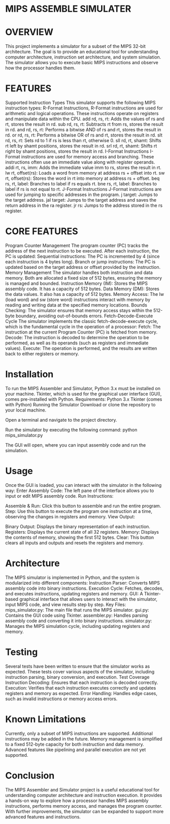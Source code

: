 # MIPS ASSEMBLE SIMULATER #

# OVERVIEW
This project implements a simulator for a subset of the MIPS 32-bit architecture. The goal is to provide an educational tool for understanding computer architecture, instruction set architecture, and system simulation. The simulator allows you to execute basic MIPS instructions and observe how the processor handles them.

# FEATURES
Supported Instruction Types
This simulator supports the following MIPS instruction types:
R-Format Instructions,
R-Format instructions are used for arithmetic and logical operations. These instructions operate on registers and manipulate data within the CPU.
add rd, rs, rt: Adds the values of rs and rt, stores the result in rd.
sub rd, rs, rt: Subtracts rt from rs, stores the result in rd.
and rd, rs, rt: Performs a bitwise AND of rs and rt, stores the result in rd.
or rd, rs, rt: Performs a bitwise OR of rs and rt, stores the result in rd.
slt rd, rs, rt: Sets rd to 1 if rs is less than rt, otherwise 0.
sll rd, rt, shamt: Shifts rt left by shamt positions, stores the result in rd.
srl rd, rt, shamt: Shifts rt right by shamt positions, stores the result in rd.
I-Format Instructions
I-Format instructions are used for memory access and branching. These instructions often use an immediate value along with register operands.
addi rt, rs, imm: Adds the immediate value imm to rs, stores the result in rt.
lw rt, offset(rs): Loads a word from memory at address rs + offset into rt.
sw rt, offset(rs): Stores the word in rt into memory at address rs + offset.
beq rs, rt, label: Branches to label if rs equals rt.
bne rs, rt, label: Branches to label if rs is not equal to rt.
J-Format Instructions
J-Format instructions are used for jumping to specific addresses in the program.
j target: Jumps to the target address.
jal target: Jumps to the target address and saves the return address in the ra register.
jr rs: Jumps to the address stored in the rs register.

# CORE FEATURES
Program Counter Management
The program counter (PC) tracks the address of the next instruction to be executed. After each instruction, the PC is updated:
Sequential instructions: The PC is incremented by 4 (since each instruction is 4 bytes long).
Branch or jump instructions: The PC is updated based on the target address or offset provided by the instruction.
Memory Management
The simulator handles both instruction and data memory. Both are allocated a fixed size of 512 bytes, ensuring the memory is managed and bounded.
Instruction Memory (IM): Stores the MIPS assembly code. It has a capacity of 512 bytes.
Data Memory (DM): Stores the data values. It also has a capacity of 512 bytes.
Memory Access: The lw (load word) and sw (store word) instructions interact with memory by reading and writing data at the specified memory locations.
Bounds Checking: The simulator ensures that memory access stays within the 512-byte boundary, avoiding out-of-bounds errors.
Fetch-Decode-Execute Cycle
The simulator implements the classic fetch-decode-execute cycle, which is the fundamental cycle in the operation of a processor:
Fetch: The instruction at the current Program Counter (PC) is fetched from memory.
Decode: The instruction is decoded to determine the operation to be performed, as well as its operands (such as registers and immediate values).
Execute: The operation is performed, and the results are written back to either registers or memory.

# Installation
To run the MIPS Assembler and Simulator, Python 3.x must be installed on your machine. Tkinter, which is used for the graphical user interface (GUI), comes pre-installed with Python.
Requirements:
Python 3.x
Tkinter (comes with Python)
Running the Simulator
Download or clone the repository to your local machine.

Open a terminal and navigate to the project directory.

Run the simulator by executing the following command:
 python mips_simulator.py

The GUI will open, where you can input assembly code and run the simulation.

# Usage
Once the GUI is loaded, you can interact with the simulator in the following way:
Enter Assembly Code:
The left pane of the interface allows you to input or edit MIPS assembly code.
Run Instructions:

Assemble & Run: Click this button to assemble and run the entire program.
Step: Use this button to execute the program one instruction at a time, observing the changes in registers and memory.
View Output:

Binary Output: Displays the binary representation of each instruction.
Registers: Displays the current state of all 32 registers.
Memory: Displays the contents of memory, showing the first 512 bytes.
Clear: This button clears all inputs and outputs and resets the registers and memory.

# Architecture
The MIPS simulator is implemented in Python, and the system is modularized into different components:
Instruction Parser: Converts MIPS assembly code into binary instructions.
Execution Cycle: Fetches, decodes, and executes instructions, updating registers and memory.
GUI: A Tkinter-based graphical interface that allows users to interact with the simulator, input MIPS code, and view results step by step.
Key Files:
mips_simulator.py: The main file that runs the MIPS simulator.
gui.py: Contains the GUI code using Tkinter.
assembler.py: Handles parsing assembly code and converting it into binary instructions.
simulator.py: Manages the MIPS simulation cycle, including updating registers and memory.

# Testing
Several tests have been written to ensure that the simulator works as expected. These tests cover various aspects of the simulator, including instruction parsing, binary conversion, and execution.
Test Coverage
Instruction Decoding: Ensures that each instruction is decoded correctly.
Execution: Verifies that each instruction executes correctly and updates registers and memory as expected.
Error Handling: Handles edge cases, such as invalid instructions or memory access errors.

# Known Limitations
Currently, only a subset of MIPS instructions are supported. Additional instructions may be added in the future.
Memory management is simplified to a fixed 512-byte capacity for both instruction and data memory.
Advanced features like pipelining and parallel execution are not yet supported.

# Conclusion
The MIPS Assembler and Simulator project is a useful educational tool for understanding computer architecture and instruction execution. It provides a hands-on way to explore how a processor handles MIPS assembly instructions, performs memory access, and manages the program counter. With further improvements, the simulator can be expanded to support more advanced features and instructions.


